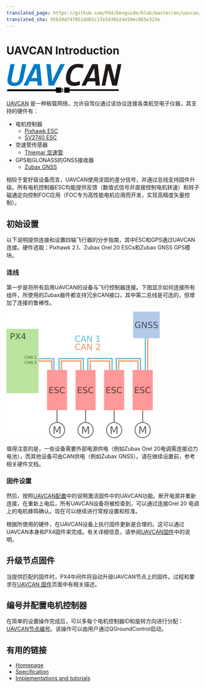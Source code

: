 ```yaml
---
translated_page: https://github.com/PX4/Devguide/blob/master/en/uavcan/README.md
translated_sha: 95b39d747851dd01c1fe5d36b24e59ec865e323e
---
```


# UAVCAN Introduction

![](../../assets/uavcan-logo-transparent.png)

[UAVCAN](http://uavcan.org) 是一种板载网络，允许自驾仪通过该协议连接各类航空电子仪器，其支持的硬件有：

- 电机控制器
  - [Pixhawk ESC](https://pixhawk.org/modules/pixhawk_esc)
  - [SV2740 ESC](https://github.com/thiemar/vectorcontrol)
- 空速管传感器
  - [Thiemar 空速管](https://github.com/thiemar/airspeed)
- GPS和GLONASS的GNSS接收器
  - [Zubax GNSS](http://zubax.com/product/zubax-gnss)

相较于爱好级设备而言，UAVCAN使用坚固的差分信号，并通过总线支持固件升级。所有电机控制器ESC均能提供反馈（数值式信号并直接控制电机转速）和转子磁通定向控制FOC应用（FOC专为高性能电机应用而开发，实现高精度矢量控制）。


## 初始设置


以下说明提供连接和设置四轴飞行器的分步指南，其中ESC和GPS通过UAVCAN连接。硬件选取：Pixhawk 2.1、Zubax Orel 20 ESCs和Zubax GNSS GPS模块。


### 连线

第一步是将所有启用UAVCAN的设备与飞行控制器连接。下图显示如何连接所有组件，所使用的Zubax器件都支持冗余CAN接口，其中第二总线是可选的，但增加了连接的鲁棒性。

![](../../assets/UAVCAN_wiring.png)

值得注意的是，一些设备需要外部电源供电（例如Zubax Orel 20电调需连接动力电池），而其他设备可由CAN供电（例如Zubax GNSS）。请在继续设置前，参考相关硬件文档。


### 固件设置

然后，按照[UAVCAN配置](../uavcan/node_enumeration.md)中的说明激活固件中的UAVCAN功能。断开电源并重新连接，在重新上电后，所有UAVCAN设备将被检查到，可以通过连接Orel 20 电调上的电机蜂鸣确认。现在可以继续进行常规设置和校准。

根据所使用的硬件，在UAVCAN设备上执行固件更新是合理的。这可以通过UAVCAN本身和PX4固件来完成。有关详细信息，请参阅[UAVCAN固件](../uavcan/node_firmware.md)中的说明。

## 升级节点固件

当提供匹配的固件时，PX4中间件将自动升级UAVCAN节点上的固件。过程和要求在[UAVCAN 固件](../uavcan/node_firmware.md)页面中有相关描述。


## 编号并配置电机控制器

在简单的设置操作完成后，可以多每个电机控制器ID和旋转方向进行分配：[UAVCAN节点编号](../uavcan/node_enumeration.md)。该操作可以由用户通过QGroundControl启动。

## 有用的链接

* [Homepage](http://uavcan.org)
* [Specification](http://uavcan.org/Specification)
* [Implementations and tutorials](http://uavcan.org/Implementations)


